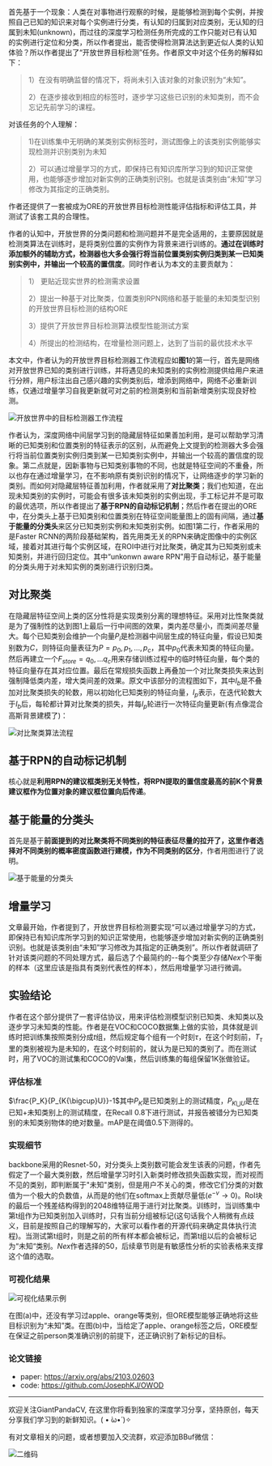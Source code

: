 首先基于一个现象：人类在对事物进行观察的时候，是能够检测到每个实例，并按照自己已知的知识来对每个实例进行分类，有认知的归属到对应类别，无认知的归属到未知(unknown)，而过往的深度学习检测任务所完成的工作只能对已有认知的实例进行定位和分类，所以作者提出，能否使得检测算法达到更近似人类的认知体验？所以作者提出了“开放世界目标检测”任务。作者原文中对这个任务的解释如下：

>1）在没有明确监督的情况下，将尚未引入该对象的对象识别为“未知”。  
>
>2）在逐步接收到相应的标签时，逐步学习这些已识别的未知类别，而不会忘记先前学习的课程。  

对该任务的个人理解：

> 1)在训练集中无明确的某类别实例标签时，测试图像上的该类别实例能够实现检测并识别类别为未知
>
> 2）可以通过增量学习的方式，即保持已有知识库所学习到的知识正常使用，也能够逐步增加对新实例的正确类别识别。也就是该类别由“未知”学习修改为其指定的正确类别。

作者还提供了一套被成为ORE的开放世界目标检测性能评估指标和评估工具，并测试了该套工具的合理性。

作者的认知中，开放世界的分类问题和检测问题并不是完全适用的，主要原因就是检测类算法在训练时，是将类别位置的实例作为背景来进行训练的。**通过在训练时添加额外的辅助方式，检测器也大多会强行将当前位置类别实例归类到某一已知类别实例中，并输出一个较高的置信度**。同时作者认为本文的主要贡献为：

> 1） 更贴近现实世界的检测需求设置
>
> 2）提出一种基于对比聚类，位置类别RPN网络和基于能量的未知类型识别的开放世界目标检测的结构ORE
>
> 3）提供了开放世界目标检测算法模型性能测试方案
>
> 4）所提出的检测结构，在增量检测问题上，达到了当前的最优技术水平

本文中，作者认为的开放世界目标检测器工作流程应如**图1**的第一行，首先是网络对开放世界已知的类别进行训练，并将遇见的未知类别的实例检测提供给用户来进行分辨，用户标注出自己感兴趣的实例类别后，增添到网络中，网络不必重新训练，仅通过增量学习自我更新就可对之前的检测类别和当前新增类别实现良好检测。

![开放世界中的目标检测器工作流程](https://img-blog.csdnimg.cn/20210316104115367.png?x-oss-process=image/watermark,type_ZmFuZ3poZW5naGVpdGk,shadow_10,text_aHR0cHM6Ly9ibG9nLmNzZG4ubmV0L3UwMTM2ODUyNjQ=,size_16,color_FFFFFF,t_70)

作者认为，深度网络中间层学习到的隐藏层特征如果善加利用，是可以帮助学习清晰的已知类别和位置类别的特征表示的区别，从而避免上文提到的检测器大多会强行将当前位置类别实例归类到某一已知类别实例中，并输出一个较高的置信度的现象。第二点就是，因新事物与已知类别事物的不同，也就是特征空间的不重叠，所以也存在通过增量学习，在不影响原有类别识别的情况下，让网络逐步的学习新的类别。而如何对隐藏层特征善加利用，作者就采用了**对比聚类**；我们也知道，在出现未知类别的实例时，可能会有很多该未知类别的实例出现，手工标记并不是可取的最优选项，所以作者提出了**基于RPN的自动标记机制**；然后作者在提出的ORE中，在分类头上基于已知类别和位置类别在特征空间能量图上的固有间隔，通过**基于能量的分类头**来区分已知类别实例和未知类别实例。如图1第二行，作者采用的是Faster RCNN的两阶段基础架构，首先用类无关的RPN来确定图像中的实例区域，接着对其进行每个实例区域，在ROI中进行对比聚类，确定其为已知类别或未知类别，并进行回归定位。其中“unkonwn aware RPN”用于自动标记，基于能量的分类头用于对未知实例的类别进行识别归类。

## 对比聚类

在隐藏层特征空间上类的区分性将是实现类别分离的理想特征。采用对比性聚类就是为了强制性的达到图1上最后一行中间图的效果，类内差尽量小，而类间差尽量大。每个已知类别会维护一个向量$P_i$是检测器中间层生成的特征向量，假设已知类别数为$C$，则特征向量表征为$P={p_0,p_1,...,p_c}$，其中$p_0$代表未知类的特征向量。然后再建立一个$F_{store}={q_0,...q_c}$用来存储训练过程中的临时特征向量，每个类的特征向量存在其对应位置。最后在常规损失函数上再叠加一个对比聚类损失来达到强制降低类内差，增大类间差的效果。原文中该部分的流程图如下，其中$I_b$是不叠加对比聚类损失的轮数，用以初始化已知类别的特征向量，$I_p$表示，在迭代轮数大于$I_b$后，每轮都计算对比聚类的损失，并每$I_p$轮进行一次特征向量更新(有点像混合高斯背景建模了)：  

![对比聚类算法流程](https://img-blog.csdnimg.cn/202103301015353.jpg?x-oss-process=image/watermark,type_ZmFuZ3poZW5naGVpdGk,shadow_10,text_aHR0cHM6Ly9ibG9nLmNzZG4ubmV0L1NEQ29sZA==,size_16,color_FFFFFF,t_70)

## 基于RPN的自动标记机制  

核心就是**利用RPN的建议框类别无关特性，将RPN提取的置信度最高的前K个背景建议框作为位置对象的建议框位置向后传递**。

## 基于能量的分类头  

首先是基于**前面提到的对比聚类将不同类别的特征表征尽量的拉开了，这里作者选择对不同类别的概率密度函数进行建模，作为不同类别的区分**，作者用图进行了说明。

![基于能量的分类头](https://img-blog.csdnimg.cn/2021033010161232.png?x-oss-process=image/watermark,type_ZmFuZ3poZW5naGVpdGk,shadow_10,text_aHR0cHM6Ly9ibG9nLmNzZG4ubmV0L1NEQ29sZA==,size_16,color_FFFFFF,t_70)

## 增量学习

文章最开始，作者提到了，开放世界目标检测要实现“可以通过增量学习的方式，即保持已有知识库所学习到的知识正常使用，也能够逐步增加对新实例的正确类别识别。也就是该类别由“未知”学习修改为其指定的正确类别”。所以作者就调研了针对该类问题的不同处理方式，最后选了个最简约的--每个类至少存储$Nex$个平衡的样本（这里应该是指具有类别代表性的样本），然后用增量学习进行微调。

## 实验结论  

作者在这个部分提供了一套评估协议，用来评估检测模型识别已知类、未知类以及逐步学习未知类的性能。作者是在VOC和COCO数据集上做的实验，具体就是训练时把训练集按照类别分成$t$组，然后规定每个组有一个时刻$\tau$，在这个时刻前，$T_{\tau}$里的类别被视为是未知的，在这个时刻前的，就认为是已知的类别了。而在测试时，用了VOC的测试集和COCO的Val集，然后训练集的每组保留1K张做验证。

### 评估标准

$\frac{P_K}{P_{K{\bigcup}U}}-1$其中$P_K$是已知类别上的测试精度，$P_{K{\bigcup}U}$是在已知+未知类别上的测试精度，在Recall 0.8下进行测试，并报告被错分为已知类别的未知类别物体的绝对数量。mAP是在阈值0.5下测得的。

### 实现细节

backbone采用的Resnet-50，对分类头上类别数可能会发生该表的问题，作者先假定了一个最大类别数，然后增量学习时引入新类时修改损失函数实现，而对视而不见的类别，即判断属于"未知"类别，但是用户不关心的类，修改它们分类的对数值为一个极大的负数值，从而是的他们在softmax上贡献尽量低($e^{-v}\rightarrow0$)。RoI块的最后一个残差结构得到的2048维特征用于进行对比聚类。训练时，当训练集中第t组作为已知类别加入训练时，只有当前分组被标记(这句话我个人稍微有点歧义，目前是按照自己的理解写的，大家可以看作者的开源代码来确定具体执行流程)。当测试第t组时，则是之前的所有样本都会被标记，而第t组以后的会被标记为“未知“类别。$Nex$作者选择的50，后续章节则是有敏感性分析的实验表格来支撑这个值的选取。

### 可视化结果

![可视化结果示例](https://img-blog.csdnimg.cn/20210316105348172.png?x-oss-process=image/watermark,type_ZmFuZ3poZW5naGVpdGk,shadow_10,text_aHR0cHM6Ly9ibG9nLmNzZG4ubmV0L3UwMTM2ODUyNjQ=,size_16,color_FFFFFF,t_70)



在图(a)中，还没有学习过apple、orange等类别，但ORE模型能够正确地将这些目标识别为“未知”类。在图(b)中，当给定了apple、orange标签之后，ORE模型在保证之前person类准确识别的前提下，还正确识别了新标记的目标。

### 论文链接

- paper: https://arxiv.org/abs/2103.02603
- code: https://github.com/JosephKJ/OWOD

-----------------------------------------------------------------------------------------------

欢迎关注GiantPandaCV, 在这里你将看到独家的深度学习分享，坚持原创，每天分享我们学习到的新鲜知识。( • ̀ω•́ )✧

有对文章相关的问题，或者想要加入交流群，欢迎添加BBuf微信：

![二维码](https://img-blog.csdnimg.cn/20200110234905879.png?x-oss-process=image/watermark,type_ZmFuZ3poZW5naGVpdGk,shadow_10,text_aHR0cHM6Ly9ibG9nLmNzZG4ubmV0L2p1c3Rfc29ydA==,size_16,color_FFFFFF,t_70)